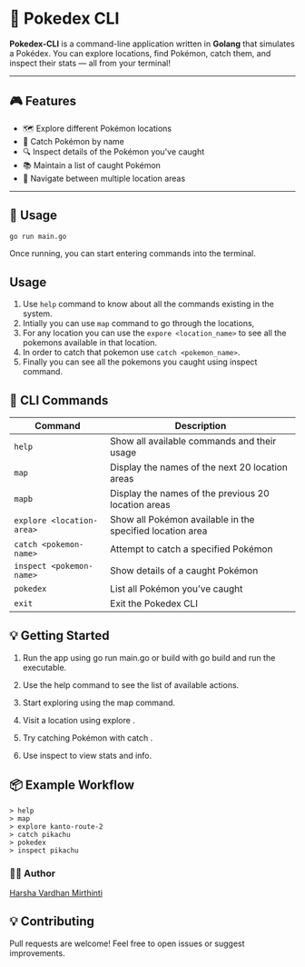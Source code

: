 # 🧭 Pokedex CLI

**Pokedex-CLI** is a command-line application written in **Golang** that simulates a Pokédex. You can explore locations, find Pokémon, catch them, and inspect their stats — all from your terminal!

---

## 🎮 Features

- 🗺️ Explore different Pokémon locations
- 🎯 Catch Pokémon by name
- 🔍 Inspect details of the Pokémon you've caught
- 📚 Maintain a list of caught Pokémon
- 🧭 Navigate between multiple location areas

---

## 🚀 Usage

```bash
go run main.go
```
Once running, you can start entering commands into the terminal.

## Usage
1. Use `help` command to know about all the commands existing in the system.
2. Intially you can use `map` command to go through the locations,
3. For any location you can use the `expore <location_name>` to see all the pokemons available in that location.
4. In order to catch that pokemon use `catch <pokemon_name>`.
5. Finally you can see all the pokemons you caught using inspect command.

## 📖 CLI Commands

| Command                   | Description                                               |
| ------------------------- | --------------------------------------------------------- |
| `help`                    | Show all available commands and their usage               |
| `map`                     | Display the names of the next 20 location areas           |
| `mapb`                    | Display the names of the previous 20 location areas       |
| `explore <location-area>` | Show all Pokémon available in the specified location area |
| `catch <pokemon-name>`    | Attempt to catch a specified Pokémon                      |
| `inspect <pokemon-name>`  | Show details of a caught Pokémon                          |
| `pokedex`                 | List all Pokémon you’ve caught                            |
| `exit`                    | Exit the Pokedex CLI                                      |

## 💡 Getting Started
1. Run the app using go run main.go or build with go build and run the executable.

2. Use the help command to see the list of available actions.

3. Start exploring using the map command.

4. Visit a location using explore <location-area>.

5. Try catching Pokémon with catch <pokemon-name>.

6. Use inspect <pokemon-name> to view stats and info.

## 📦 Example Workflow
```
> help
> map
> explore kanto-route-2
> catch pikachu
> pokedex
> inspect pikachu
```
### 🧑‍💻 Author
[Harsha Vardhan Mirthinti](https://www.linkedin.com/in/harshavardhanmirthinti/)

## 💡 Contributing
Pull requests are welcome! Feel free to open issues or suggest improvements.



